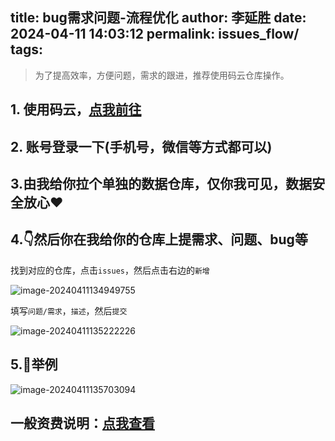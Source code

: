 title: bug需求问题-流程优化
author: 李延胜
date: 2024-04-11 14:03:12
permalink: issues_flow/
tags:
---
> 为了提高效率，方便问题，需求的跟进，推荐使用码云仓库操作。

## 1. 使用码云，[点我前往](https://gitee.com/)

## 2. 账号登录一下(手机号，微信等方式都可以)

## 3.由我给你拉个单独的数据仓库，仅你我可见，数据安全放心❤

## 4.👇然后你在我给你的仓库上提需求、问题、bug等

找到对应的仓库，点击`issues`，然后点击右边的`新增`

![image-20240411134949755](http://liyansheng.top/typora/image-20240411134949755.png)

填写`问题/需求`，`描述`，然后`提交`

![image-20240411135222226](http://liyansheng.top/typora/image-20240411135222226.png)

## 5.🔑举例

![image-20240411135703094](http://liyansheng.top/typora/image-20240411135703094.png)

## 一般资费说明：[点我查看](https://yan-sheng-li.gitee.io/remote_help/)
